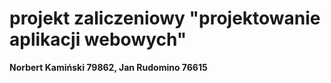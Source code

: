 # projekt zaliczeniowy "projektowanie aplikacji webowych"
**Norbert Kamiński 79862, Jan Rudomino 76615**

